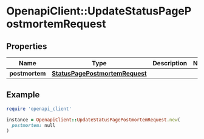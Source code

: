 # OpenapiClient::UpdateStatusPagePostmortemRequest

## Properties

| Name | Type | Description | Notes |
| ---- | ---- | ----------- | ----- |
| **postmortem** | [**StatusPagePostmortemRequest**](StatusPagePostmortemRequest.md) |  |  |

## Example

```ruby
require 'openapi_client'

instance = OpenapiClient::UpdateStatusPagePostmortemRequest.new(
  postmortem: null
)
```

